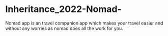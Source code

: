 # Inheritance_2022-Nomad-
Nomad app is an travel companion app which makes your travel easier and without any worries as nomad does all the work for you.
